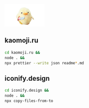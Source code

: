 ![](knifechickcover.jpg)

## kaomoji.ru

```bash
cd kaomoji.ru &&
node . &&
npx prettier --write json readme*.md
```

## iconify.design

```bash
cd iconify.design &&
node . &&
npx copy-files-from-to
```
